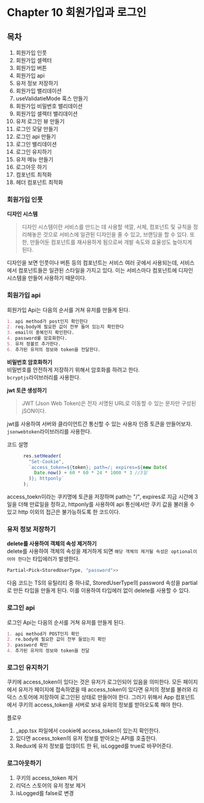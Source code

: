 # Chapter 10 회원가입과 로그인

## 목차
1. 회원가입 인풋
2. 회원가입 셀렉터
3. 회원가입 버튼
4. 회원가입 api
5. 유저 정보 저장하기
6. 회원가입 밸리데이션
7. useValidatieMode 훅스 만들기
8. 회원가입 비밀번호 밸리데이션
9. 회원가입 셀렉터 밸리데이션
10. 유저 로그인 뷰 만들기
11. 로그인 모달 만들기
12. 로그인 api 만들기
13. 로그인 밸리데이션
14. 로그인 유지하기
15. 유저 메뉴 만들기
16. 로그아웃 하기
17. 컴포넌트 최적화
18. 헤더 컴포넌트 최적화

### 회원가입 인풋

**디자인 시스템**  
> 디자인 시스템이란 서비스를 만드는 데 사용할 색깔, 서체, 컴포넌트 및 규칙을 정리해놓은 것으로 서비스에 일관된 디자인을 줄 수 있고, 브랜딩을 할 수 있다. 또한, 만들어둔 컴포넌트를 재사용하게 됨으로써 개발 속도와 효율성도 높아지게 된다. 

디자인을 보면 인풋이나 버튼 등의 컴포넌트는 서비스 여러 곳에서 사용되는데, 서비스에서 컴포넌트들은 일관된 스타일을 가지고 있다. 이는 서비스마다 컴포넌트에 디자인 시스템을 만들어 사용하기 때문이다.


### 회원가입 api
회원가입 Api는 다음의 순서를 거쳐 유저를 만들게 된다.
```md
1. api method가 post인지 확인한다
2. req.body에 필요한 값이 전부 들어 있는지 확인한다
3. email이 중복인지 확인한다.
4. password를 암호화한다.
5. 유저 정볼르 추가한다.
6. 추가된 유저의 정보와 token을 전달한다.
```

**비밀번호 암호화하기**  
비밀번호를 안전하게 저장하기 위해서 암호화를 하려고 한다.  
```bcryptjs```라이브러리를 사용한다.   


**jwt 토큰 생성하기**  
> JWT (Json Web Token)은 전자 서명된 URL로 이동할 수 있는 문자만 구성된 jSON이다.

jwt를 사용하여 서버와 클라이언트간 통신할 수 있는 사용자 인증 토큰을 만들어보자.  
```jsonwebtoken```라이브러리를 사용한다.   

코드 설명
```javascript
      res.setHeader(
        "Set-Cookie",
        `access_token=${token}; path=/; expires=${new Date(
          Date.now() + 60 * 60 * 24 * 1000 * 3 //3일
        )}; httponly`
      );
```
access_toekn이라는 쿠키명에 토큰을 저장하며 path는 "/", expires로 지금 시간에 3일을 더해 만료일을 정하고, httponly를 사용하여 api 통신에서만 쿠키 값을 불러올 수 있고 http 이외의 접근은 불가능하도록 한 코드이다.  

### 유저 정보 저장하기
**delete를 사용하여 객체의 속성 제거하기**  
delete를 사용하여 객체의 속성을 제거하게 되면 ```해당 객체의 제거될 속성은 optional이어야 한다```는 타입에러가 발생한다.
```javascript
Partial<Pick<StoredUserType, "password">>
```
다음 코드는 TS의 유틸리티 중 하나로, StoredUserType의 password 속성을 partial로 만든 타입을 만들게 된다. 이를 이용하여 타입에러 없이 delete를 사용할 수 있다.

### 로그인 api
로그인 Api는 다음의 순서를 거쳐 유저를 만들게 된다.
```md
1. api method가 POST인지 확인
2. re.body에 필요한 값이 전부 들었는지 확인
3. password 확인
4. 추가된 유저의 정보와 token을 전달
```

### 로그인 유지하기

쿠키에 access_token이 있다는 것은 유저가 로그인되어 있음을 의미한다.
모든 페이지에서 유저가 페이지에 접속하였을 때 access_token이 있다면 유저의 정보를 불러와 리덕스 스토어에 저장하여 로그인된 상태로 만들어야 한다. 그러기 위해서 App 컴포넌트에서 쿠키의 access_token을 서버로 보내 유저의 정보를 받아오도록 해야 한다.

플로우  
1. _app.tsx 파일에서 cookie에 access_token이 있는지 확인한다.
2. 있다면 access_token의 유저 정보를 받아오는 API를 호출한다.
3. Redux에 유저 정보를 업데이트 한 뒤, isLogged를 true로 바꾸어준다.

### 로그아웃하기
1. 쿠키의 access_token 제거
2. 리덕스 스토어의 유저 정보 제거
3. isLogged를 false로 변경

